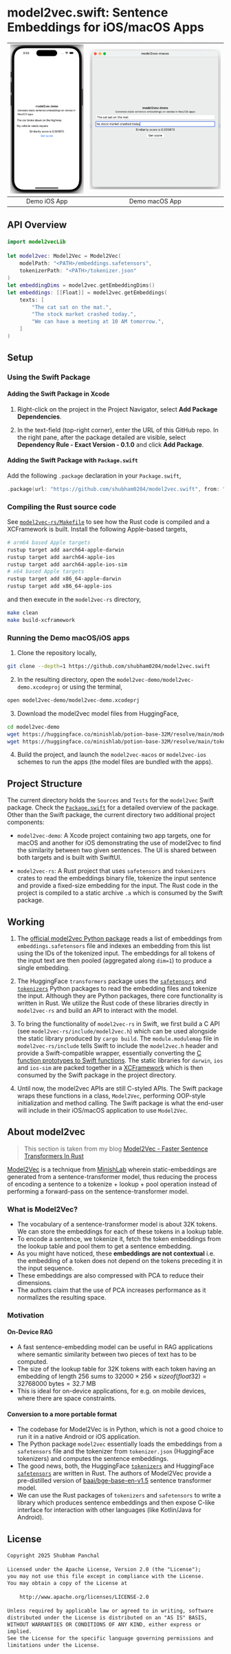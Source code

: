 # model2vec.swift: Sentence Embeddings for iOS/macOS Apps

| ![](./static/snapshot-ios-app.png)  | ![](./static/snapshot-macos-app.png)  |
|---|---|
|  <center>Demo iOS App</center> | <center>Demo macOS App</center> |

## API Overview


```swift
import model2vecLib

let model2vec: Model2Vec = Model2Vec(
    modelPath: "<PATH>/embeddings.safetensors",
    tokenizerPath: "<PATH>/tokenizer.json"
)
let embeddingDims = model2vec.getEmbeddingDims()
let embeddings: [[Float]] = model2vec.getEmbeddings(
    texts: [
        "The cat sat on the mat.",
        "The stock market crashed today.",
        "We can have a meeting at 10 AM tomorrow.",
    ]
)
```

## Setup

### Using the Swift Package

#### Adding the Swift Package in Xcode

1. Right-click on the project in the Project Navigator, select **Add Package Dependencies**.

2. In the text-field (top-right corner), enter the URL of this GitHub repo. In the right pane, after the package detailed are visible, select **Dependency Rule - Exact Version - 0.1.0** and click **Add Package**.


#### Adding the Swift Package with `Package.swift`

Add the following `.package` declaration in your `Package.swift`,

```swift
.package(url: "https://github.com/shubham0204/model2vec.swift", from: "0.1.0")
```

### Compiling the Rust source code

See [`model2vec-rs/Makefile`](./model2vec-rs/Makefile) to see how the Rust code is compiled and a XCFramework is built. Install the following Apple-based targets,

```bash
# arm64 based Apple targets
rustup target add aarch64-apple-darwin
rustup target add aarch64-apple-ios
rustup target add aarch64-apple-ios-sim
# x64 based Apple targets
rustup target add x86_64-apple-darwin
rustup target add x86_64-apple-ios
```

and then execute in the `model2vec-rs` directory,

```bash
make clean
make build-xcframework
```

### Running the Demo macOS/iOS apps

1. Clone the repository locally,

```bash
git clone --depth=1 https://github.com/shubham0204/model2vec.swift
```

2. In the resulting directory, open the `model2vec-demo/model2vec-demo.xcodeproj` or using the terminal,

```bash
open model2vec-demo/model2vec-demo.xcodeprj
```

3. Download the model2vec model files from HuggingFace,

```bash
cd model2vec-demo
wget https://huggingface.co/minishlab/potion-base-32M/resolve/main/model.safetensors
wget https://huggingface.co/minishlab/potion-base-32M/resolve/main/tokenizer.json
```

4. Build the project, and launch the `model2vec-macos` or `model2vec-ios` schemes to run the apps (the model files are bundled with the apps).

## Project Structure

The current directory holds the `Sources` and `Tests` for the `model2vec` Swift package. Check the [`Package.swift`](./Package.swift) for a detailed overview of the package. Other than the Swift package, the current directory two additional project components:


- `model2vec-demo`: A Xcode project containing two app targets, one for macOS and another for iOS demonstrating the use of model2vec to find the similarity between two given sentences. The UI is shared between both targets and is built with SwiftUI.


- `model2vec-rs`: A Rust project that uses `safetensors` and `tokenizers` crates to read the embeddings binary file, tokenize the input sentence and provide a fixed-size embedding for the input. The Rust code in the project is compiled to a static archive `.a` which is consumed by the Swift package.

## Working

1. The [official model2vec Python package](https://github.com/MinishLab/model2vec) reads a list of embeddings from `embeddings.safetensors` file and indexes an embedding from this list using the IDs of the tokenized input. The embeddings for all tokens of the input text are then pooled (aggregated along `dim=1`) to produce a single embedding.

2. The HuggingFace `transformers` package uses the [`safetensors`](https://github.com/huggingface/safetensors) and [`tokenizers`](https://github.com/huggingface/safetensors) Python packages to read the embedding files and tokenize the input. Although they are Python packages, there core functionality is written in Rust. We utilize the Rust code of these libraries directly in `model2vec-rs` and build an API to interact with the model.

3. To bring the functionality of `model2vec-rs` in Swift, we first build a C API (see `model2vec-rs/include/model2vec.h`) which can be used alongside the static library produced by `cargo build`. The `module.modulemap` file in `model2vec-rs/include` tells Swift to include the `model2vec.h` header and provide a Swift-compatible wrapper, essentially converting the [C function prototypes to Swift functions](https://developer.apple.com/documentation/swift/c-interoperability). The static libraries for `darwin`, `ios` and `ios-sim` are packed together in a [XCFramework](https://developer.apple.com/documentation/xcode/creating-a-multi-platform-binary-framework-bundle) which is then consumed by the Swift package in the project directory.

4. Until now, the model2vec APIs are still C-styled APIs. The Swift package wraps these functions in a class, `Model2Vec`, performing OOP-style initialization and method calling. The Swift package is what the end-user will include in their iOS/macOS application to use `Model2Vec`.

## About model2vec

> This section is taken from my blog [Model2Vec - Faster Sentence Transformers In Rust](https://shubham0204.github.io/blogpost/programming/model2vec-rs)

[Model2Vec](https://github.com/MinishLab/model2vec) is a technique from [MinishLab](https://github.com/MinishLab) wherein static-embeddings are generated from a sentence-transformer model, thus reducing the process of encoding a sentence to a tokenize + lookup + pool operation instead of performing a forward-pass on the sentence-transformer model.
### What is Model2Vec?

- The vocabulary of a sentence-transformer model is about 32K tokens. We can store the embeddings for each of these tokens in a lookup table. 
- To encode a sentence, we tokenize it, fetch the token embeddings from the lookup table and pool them to get a sentence embedding. 
- As you might have noticed, these **embeddings are not contextual** i.e. the embedding of a token does not depend on the tokens preceding it in the input sequence. 
- These embeddings are also compressed with PCA to reduce their dimensions.
- The authors claim that the use of PCA increases performance as it normalizes the resulting space.

### Motivation
#### On-Device RAG

- A fast sentence-embedding model can be useful in RAG applications where semantic similarity between two pieces of text has to be computed. 
- The size of the lookup table for 32K tokens with each token having an embedding of length 256 sums to $32000 \times 256 \times sizeof(float32) = 32768000 \ \text{bytes} = 32.7 \ \text{MB}$
- This is ideal for on-device applications, for e.g. on mobile devices, where there are space constraints.

#### Conversion to a more portable format

- The codebase for Model2Vec is in Python, which is not a good choice to run it in a native Android or iOS application.
- The Python package `model2vec` essentially loads the embeddings from a `safetensors` file and the tokenizer from `tokenizer.json` (HuggingFace tokenizers) and computes the sentence embeddings.
- The good news, both, the HuggingFace [`tokenizers`](https://github.com/huggingface/tokenizers) and HuggingFace [`safetensors`](https://github.com/huggingface/safetensors) are written in Rust. The authors of Model2Vec provide a pre-distilled version of  [baai/bge-base-en-v1.5](https://huggingface.co/baai/bge-base-en-v1.5) sentence transformer model.
- We can use the Rust packages of `tokenizers` and `safetensors` to write a library which produces sentence embeddings and then expose C-like interface for interaction with other languages (like Kotlin/Java for Android).


## License

```
Copyright 2025 Shubham Panchal

Licensed under the Apache License, Version 2.0 (the "License");
you may not use this file except in compliance with the License.
You may obtain a copy of the License at

    http://www.apache.org/licenses/LICENSE-2.0

Unless required by applicable law or agreed to in writing, software
distributed under the License is distributed on an "AS IS" BASIS,
WITHOUT WARRANTIES OR CONDITIONS OF ANY KIND, either express or implied.
See the License for the specific language governing permissions and
limitations under the License.
```